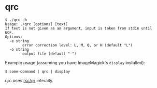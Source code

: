 # qrc

	$ ./qrc -h
	Usage: ./qrc [options] [text]
	If text is not given as an argument, input is taken from stdin until EOF.
	Options:
	  -e string
			error correction level: L, M, Q, or H (default "L")
	  -o string
			output file (default "-")

Example usage (assuming you have ImageMagick's `display` installed):
	
	$ some-command | qrc | display

qrc uses [rsc/qr](https://github.com/rsc/qr) interally.

